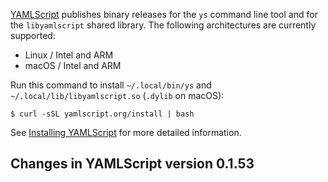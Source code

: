 <!-- NOTE: Leave these long lines alone. Don't wrap. -->
[YAMLScript](https://yamlscript.org) publishes binary releases for the `ys` command line tool and for the `libyamlscript` shared library.
The following architectures are currently supported:

* Linux / Intel and ARM
* macOS / Intel and ARM

Run this command to install `~/.local/bin/ys` and `~/.local/lib/libyamlscript.so` (`.dylib` on macOS):

```
$ curl -sSL yamlscript.org/install | bash
```

See [Installing YAMLScript](https://github.com/yaml/yamlscript/wiki/Installing-YAMLScript) for more detailed information.


## Changes in YAMLScript version 0.1.53

